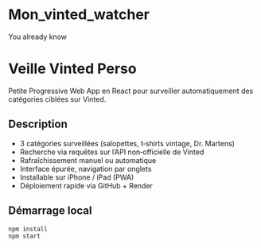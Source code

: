 # Mon_vinted_watcher
You already know
# Veille Vinted Perso

Petite Progressive Web App en React pour surveiller automatiquement des catégories ciblées sur Vinted.

## Description

- 3 catégories surveillées (salopettes, t‑shirts vintage, Dr. Martens)
- Recherche via requêtes sur l’API non‑officielle de Vinted
- Rafraîchissement manuel ou automatique
- Interface épurée, navigation par onglets
- Installable sur iPhone / iPad (PWA)
- Déploiement rapide via GitHub + Render

## Démarrage local

```bash
npm install
npm start



